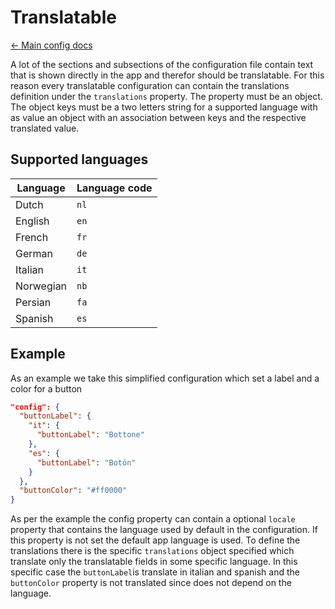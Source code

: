 # Translatable

[&larr; Main config docs](/docs/config/config.md)

A lot of the sections and subsections of the configuration file contain text that is shown directly in the app and therefor should be translatable. For this reason every translatable configuration can contain the translations definition under the `translations` property.
The property must be an object. The object keys must be a two letters string for a supported language with as value an object with an association between keys and the respective translated value.

## Supported languages

| Language  | Language code |
| --------- | ------------- |
| Dutch     | `nl`          |
| English   | `en`          |
| French    | `fr`          |
| German    | `de`          |
| Italian   | `it`          |
| Norwegian | `nb`          |
| Persian   | `fa`          |
| Spanish   | `es`          |

## Example

As an example we take this simplified configuration which set a label and a color for a button

```json
"config": {
  "buttonLabel": {
    "it": {
      "buttonLabel": "Bottone"
    },
    "es": {
      "buttonLabel": "Botón"
    }
  },
  "buttonColor": "#ff0000"
}
```

As per the example the config property can contain a optional `locale` property that contains the language used by default in the configuration. If this property is not set the default app language is used.
To define the translations there is the specific `translations` object specified which translate only the translatable fields in some specific language. In this specific case the `buttonLabel`is translate in italian and spanish and the `buttonColor` property is not translated since does not depend on the language.
